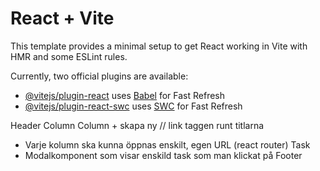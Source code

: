 # React + Vite

This template provides a minimal setup to get React working in Vite with HMR and some ESLint rules.

Currently, two official plugins are available:

- [@vitejs/plugin-react](https://github.com/vitejs/vite-plugin-react/blob/main/packages/plugin-react/README.md) uses [Babel](https://babeljs.io/) for Fast Refresh
- [@vitejs/plugin-react-swc](https://github.com/vitejs/vite-plugin-react-swc) uses [SWC](https://swc.rs/) for Fast Refresh


Header
Column
Column + skapa ny // link taggen runt titlarna
- Varje kolumn ska kunna öppnas enskilt, egen URL (react router)
Task
- Modalkomponent som visar enskild task som man klickat på
Footer
